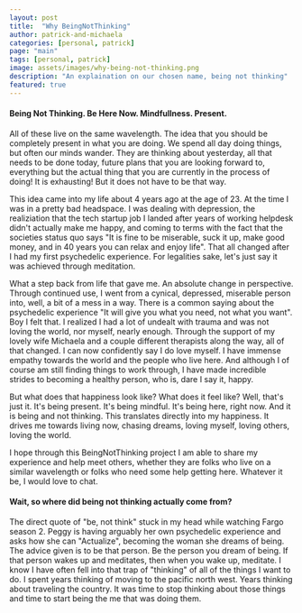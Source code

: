 ```yaml
---
layout: post
title:  "Why BeingNotThinking"
author: patrick-and-michaela
categories: [personal, patrick]
page: "main"
tags: [personal, patrick]
image: assets/images/why-being-not-thinking.png
description: "An explaination on our chosen name, being not thinking"
featured: true
---
```


#### Being Not Thinking. Be Here Now. Mindfullness. Present. 
All of these live on the same wavelength. The idea that you should be completely present in what you are doing. We spend all day doing things, but often our minds wander. They are thinking about yesterday, all that needs to be done today, future plans that you are looking forward to, everything but the actual thing that you are currently in the process of doing! It is exhausting! But it does not have to be that way. 

This idea came into my life about 4 years ago at the age of 23. At the time I was in a pretty bad headspace. I was dealing with depression, the realiziation that the tech startup job I landed after years of working helpdesk didn't actually make me happy, and coming to terms with the fact that the societies status quo says "It is fine to be miserable, suck it up, make good money, and in 40 years you can relax and enjoy life".
That all changed after I had my first psychedelic experience. For legalities sake, let's just say it was achieved through meditation. 

What a step back from life that gave me. An absolute change in perspective. Through continued use, I went from a cynical, depressed, miserable person into, well, a bit of a mess in a way. There is a common saying about the psychedelic experience "It will give you what you need, not what you want". Boy I felt that. I realized I had a lot of undealt with trauma and was not loving the world, nor myself, nearly enough. Through the support of my lovely wife Michaela and a couple different therapists along the way, all of that changed. I can now confidently say I do love myself. I have immense empathy towards the world and the people who live here. And although I of course am still finding things to work through, I have made incredible strides to becoming a healthy person, who is, dare I say it, happy. 

But what does that happiness look like? What does it feel like? Well, that's just it. It's being present. It's being mindful. It's being here, right now. And it is being and not thinking. This translates directly into my happiness. It drives me towards living now, chasing dreams, loving myself, loving others, loving the world. 

I hope through this BeingNotThinking project I am able to share my experience and help meet others, whether they are folks who live on a similar wavelength or folks who need some help getting here. Whatever it be, I would love to chat. 

#### Wait, so where did being not thinking actually come from? 
The direct quote of "be, not think" stuck in my head while watching Fargo season 2. Peggy is having arguably her own psychedelic experience and asks how she can "Actualize", becoming the woman she dreams of being. The advice given is to be that person. Be the person you dream of being. If that person wakes up and meditates, then when you wake up, meditate. I know I have often fell into that trap of "thinking" of all of the things I want to do. I spent years thinking of moving to the pacific north west. Years thinking about traveling the country. It was time to stop thinking about those things and time to start being the me that was doing them. 


